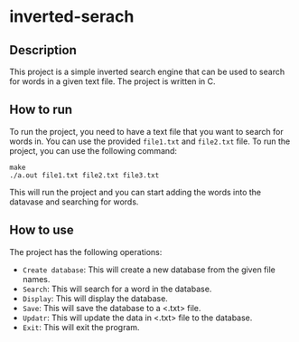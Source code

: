 # inverted-serach

## Description
This project is a simple inverted search engine that can be used to search for words in a given text file. The project is written in C. 

## How to run
To run the project, you need to have a text file that you want to search for words in. You can use the provided `file1.txt` and `file2.txt` file. To run the project, you can use the following command:
```
make
./a.out file1.txt file2.txt file3.txt
```
This will run the project and you can start adding the words into the datavase and searching for words.

## How to use
The project has the following operations:
- `Create database`: This will create a new database from the given file names.
- `Search`: This will search for a word in the database.
- `Display`: This will display the database.
- `Save`: This will save the database to a <.txt> file.
- `Updatr`: This will update the data in <.txt> file to the database.
- `Exit`: This will exit the program.
